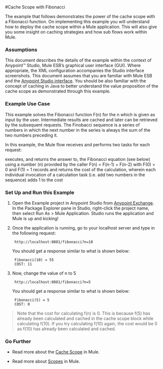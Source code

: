 #Cache Scope with Fibonacci  


The example that follows demonstrates the power of the cache scope with a Fibonacci function. On implementing this example you will understand how to deploy the cache scope within a Mule application. This will also give you some insight on caching strategies and how sub flows work within Mule. 

### Assumptions

This document describes the details of the example within the context of Anypoint™ Studio, Mule ESB’s graphical user interface (GUI). Where appropriate, the XML configuration accompanies the Studio interface screenshots. This document assumes that you are familiar with Mule ESB and the [Anypoint Studio interface](http://www.mulesoft.org/documentation/display/current/Anypoint+Studio+Essentials). You should be also familiar with the concept of caching in Java to better understand the value proposition of the cache scope as demonstrated through this example.  


### Example Use Case
This example solves the Fibonacci function F(n) for the n which is given as input by the user. Intermediate results are cached and later can be retrieved by the subsequent requests. The Finobacci sequence is a series of numbers in which the next number in the series is always the sum of the two numbers preceding it.

In this example, the Mule flow receives and performs two tasks for each request:

executes, and returns the answer to, the Fibonacci equation (see below) using a number (n) provided by the caller 
F(n) = F(n-1) + F(n-2) with F(0) = 0 and F(1) = 1
records and returns the cost of the calculation, wherein each individual invocation of a calculation task (i.e. add two numbers in the sequence) adds 1 to the cost


### Set Up and Run this Example

1. Open the Example project in Anypoint Studio from [Anypoint Exchange](http://www.mulesoft.org/documentation/display/current/Anypoint+Exchange). In the Package Explorer pane in Studio, right-click the project name, then select Run As > Mule Application. Studio runs the application and Mule is up and kicking!

2. Once the application is running, go to your localhost server and type in the following request:

        http://localhost:8081/fibonacci?n=10
        
   You should get a response similar to what is shown below:
   
        Fibonacci(10) = 55
        COST: 11
        
3. Now, change the value of n to 5
        
        http://localhost:8081/fibonacci?n=5
   
   You should get a response similar to what is shown below:
        
        Fibonacci(5) = 5
        COST: 0
        
  >  Note that the cost for calculating f(n) is 0. This is because f(5) has already been calculated and cached in the cache scope block while calculating f(10). If you try calculating f(10) again, the cost would be 0 as f(10) has already been calculated and cached.
  
### Go Further

* Read more about the [Cache Scope](http://www.mulesoft.org/documentation/display/current/Cache+Scope) in Mule.

* Read more about [Scopes](http://www.mulesoft.org/documentation/display/current/Scopes) in Mule.
   
